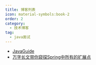```yaml
---
title: 博客列表
icon: material-symbols:book-2
order: 2
category:
  - 技术博客
tag:
  - java面试
---
```


- [JavaGuide](https://javaguide.cn/)
- [万字长文带你窥探Spring中所有的扩展点](https://www.cnblogs.com/seven97-top/p/18402945)